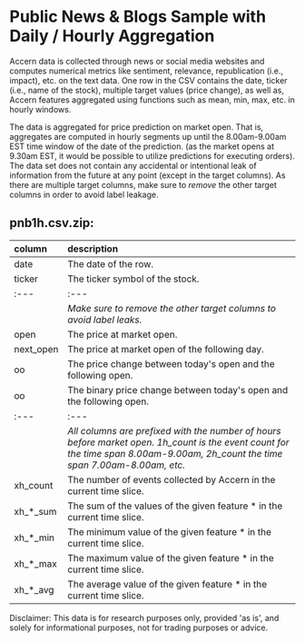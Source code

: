 # Public News & Blogs Sample with Daily / Hourly Aggregation

Accern data is collected through news or social media websites and computes
numerical metrics like sentiment, relevance, republication (i.e., impact), etc.
on the text data. One row in the CSV contains the date, ticker (i.e., name of
the stock), multiple target values (price change), as well as, Accern features
aggregated using functions such as mean, min, max, etc. in hourly windows.

The data is aggregated for price prediction on market open. That is, aggregates
are computed in hourly segments up until the 8.00am-9.00am EST time window of
the date of the prediction. (as the market opens at 9.30am EST, it would be
possible to utilize predictions for executing orders).
The data set does not contain any accidental or intentional
leak of information from the future at any point (except in the target columns).
As there are multiple target columns, make sure to _remove_ the other target
columns in order to avoid label leakage.

## pnb1h.csv.zip:

| column | description |
| :---   | :---   |
| date | The date of the row. |
| ticker | The ticker symbol of the stock. |
| :---   | :---   |
| | _Make sure to remove the other target columns to avoid label leaks._ |
| open | The price at market open. |
| next_open | The price at market open of the following day. |
| oo | The price change between today's open and the following open. |
| oo | The binary price change between today's open and the following open. |
| :---   | :---   |
| | _All columns are prefixed with the number of hours before market open. 1h_count is the event count for the time span 8.00am-9.00am, 2h_count the time span 7.00am-8.00am, etc._ |
| xh_count | The number of events collected by Accern in the current time slice. |
| xh_&ast;_sum | The sum of the values of the given feature &ast; in the current time slice. |
| xh_&ast;_min | The minimum value of the given feature &ast; in the current time slice. |
| xh_&ast;_max | The maximum value of the given feature &ast; in the current time slice. |
| xh_&ast;_avg | The average value of the given feature &ast; in the current time slice. |

Disclaimer: This data is for research purposes only, provided 'as is',
and solely for informational purposes, not for trading purposes or advice.
